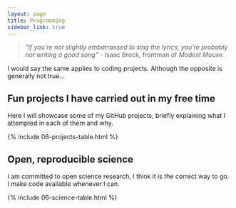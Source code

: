 ```yaml
---
layout: page
title: Programming
sidebar_link: true
---
```



> _"If you're not slightly embarrassed to sing the lyrics, you're probably not writing a good song"_ - Isaac Brock, frontman of _Modest Mouse_.

I would say the same applies to coding projects. Although the opposite is generally not true...

## Fun projects I have carried out in my free time

Here I will showcase some of my GitHub projects, briefly explaining what I attempted in each of them and why. 

{% include 06-projects-table.html %}


## Open, reproducible science

I am committed to open science research, I think it is the correct way to go. I make code available whenever I can.

{% include 06-science-table.html %}


